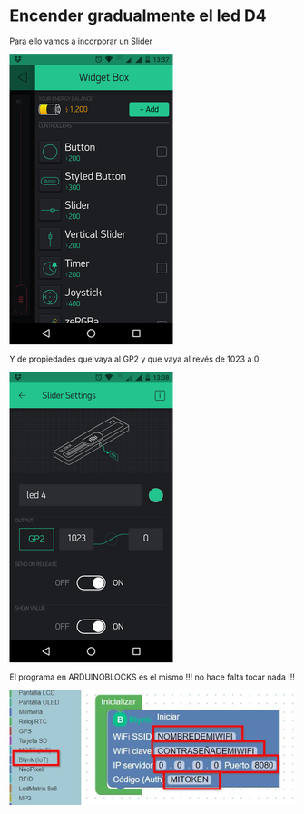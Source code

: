 # Encender gradualmente el led D4

Para ello vamos a incorporar un Slider

![](/assets/blynk26.png)

Y de propiedades que vaya al GP2 y que vaya al revés de 1023 a 0

![](/assets/blynk25.png)

El programa en ARDUINOBLOCKS es el mismo !!! no hace falta tocar nada !!!

![](/assets/blynk13.jpg)
